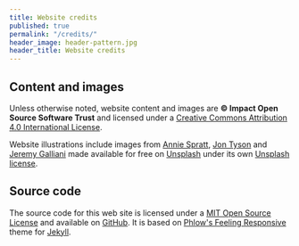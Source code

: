 ```yaml
---
title: Website credits
published: true
permalink: "/credits/"
header_image: header-pattern.jpg
header_title: Website credits
---
```


## Content and images

Unless otherwise noted, website content and images are **© Impact Open Source Software Trust** and licensed under a [Creative Commons Attribution 4.0 International License](https://creativecommons.org/licenses/by/4.0/).

Website illustrations include images from [Annie Spratt](https://unsplash.com/@anniespratt), [Jon Tyson](https://unsplash.com/@jontyson) and [Jeremy Galliani](https://unsplash.com/@jeremyforlife) made available for free on [Unsplash](https://unsplash.com) under its own [Unsplash license](https://unsplash.com/license).

## Source code

The source code for this web site is licensed under a [MIT Open Source License](https://github.com/impactoss/impactoss-org/blob/master/LICENSE) and available on [GitHub](https://github.com/impactoss/impactoss-org). It is based on [Phlow's Feeling Responsive](https://github.com/Phlow/feeling-responsive) theme for [Jekyll](https://jekyllrb.com/).
